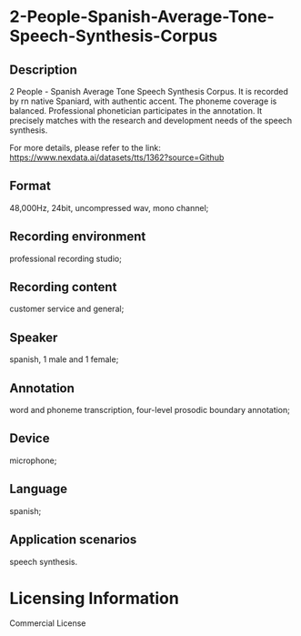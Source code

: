 # 2-People-Spanish-Average-Tone-Speech-Synthesis-Corpus

## Description
2 People - Spanish Average Tone Speech Synthesis Corpus. It is recorded by rn native Spaniard, with authentic accent. The phoneme coverage is balanced. Professional phonetician participates in the annotation. It precisely matches with the research and development needs of the speech synthesis.

For more details, please refer to the link: https://www.nexdata.ai/datasets/tts/1362?source=Github


## Format
48,000Hz, 24bit, uncompressed wav, mono channel;
## Recording environment
professional recording studio;
## Recording content
customer service and general;
## Speaker
spanish, 1 male and 1 female;
## Annotation
word and phoneme transcription, four-level prosodic boundary annotation;
## Device
microphone;
## Language
spanish;
## Application scenarios
speech synthesis.
# Licensing Information
Commercial License

